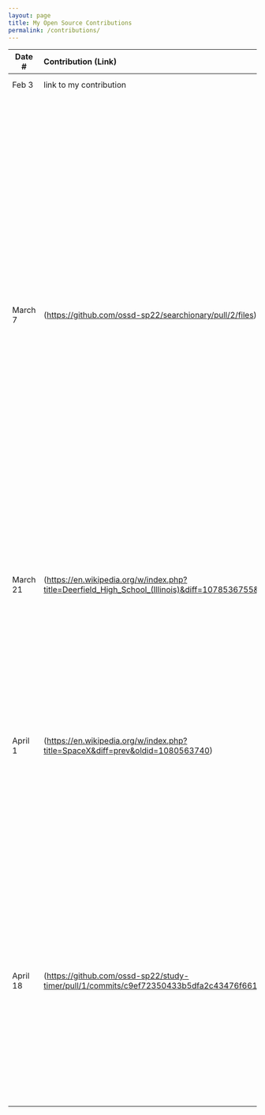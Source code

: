```yaml
---
layout: page
title: My Open Source Contributions
permalink: /contributions/
---
```


<!--
Type of the contribution should be "Wikipedia edit", "OpenStreet Map feature", "Documentation", "Course website", "Blog",
"Browser Add-on", etc.

The description should include a brief summary of what you did.

The link should bring us to a public page that shows your contribution. 

Replace the first row with your own contribution. 

-->





| Date #       | Contribution (Link)  | Type  | Description |
|---|:---|:---|:---|
| Feb 3   | link to my contribution    | course website    |   I fixed a broken link.    |
|   March 7  |   (https://github.com/ossd-sp22/searchionary/pull/2/files)  |   add-on-project  | I created a pull request to add a potential feature to Searchionary. I made a small change to one of the files. The change essentially creates a completely new window, with only the main page and definition instead of opening a new tab and redirecting to Merriam Webster. I will likely continue working on this, as I think it would be cool to implement a version that scrapes the new tab for just the definition, and prints the definition right below the Searchionary popup, without opening a new tab or window at all.    |
|   March 21 |   (https://en.wikipedia.org/w/index.php?title=Deerfield_High_School_(Illinois)&diff=1078536755&oldid=1072244546)  |  Updated Academic achievement info  | The site had info from 2012. I updated the info to reflect more recent academic achievements, from 2018-2019.  |
|   April 1 |   (https://en.wikipedia.org/w/index.php?title=SpaceX&diff=prev&oldid=1080563740)  |  Updated Information about Starlink satellites  | The site previously had information about starlink satellites from 2018, 2019, 2020, and 2021. I read an article about SpaceX launching 48 more Starlink satellites into orbit on march 9th, and added some information about this to the wikipedia page. |
|   April 18 |   (https://github.com/ossd-sp22/study-timer/pull/1/commits/c9ef72350433b5dfa2c43476f66195ea38b67cc7)  |  Quick addition to Study Timer  | Previously, if the user didn't input 3 numbers for h : m : s, the timer wouldn't work at all. Now, if the user puts in only 1 or 2 numbers, it will still run assuming the inputs are minutes and seconds if the user enters 2 numbers or just seconds if the user only enters 1. Currently awaiting pull request acceptance. 
